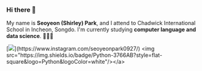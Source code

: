 ### Hi there 👋

My name is **Seoyeon (Shirley) Park**, and I attend to Chadwick International School in Incheon, Songdo. I'm currently studying **computer language and data science**. 👩🏻‍💻

[![](http://img.shields.io/badge/-instagram-E4405F?style=flat-square&logo=instagram&logoColor=white&link="https://www.instagram.com/seoyeonpark0927/")](https://www.instagram.com/seoyeonpark0927/)
<img src="https://img.shields.io/badge/Python-3766AB?style=flat-square&logo=Python&logoColor=white"/></a>




<!--
**shirleypark0/shirleypark0** is a ✨ _special_ ✨ repository because its `README.md` (this file) appears on your GitHub profile.

Here are some ideas to get you started:

- 🔭 I’m currently working on ...
- 🌱 I’m currently learning ...
- 👯 I’m looking to collaborate on ...
- 🤔 I’m looking for help with ...
- 💬 Ask me about ...
- 📫 How to reach me: ...
- 😄 Pronouns: ...
- ⚡ Fun fact: ...
-->
